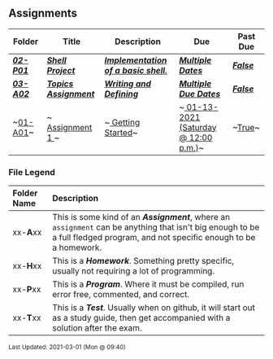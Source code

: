 ## Assignments

| Folder | Title | Description | Due | Past Due |
|-----|-----|-----|-----|-----|
| ***<a href="https://github.com/rugbyprof/5143-Operating-Systems/tree/master/Assignments/02-P01">02-P01</a>*** | ***<a href="https://github.com/rugbyprof/5143-Operating-Systems/tree/master/Assignments/02-P01"> Shell Project </a>*** | ***<a href="https://github.com/rugbyprof/5143-Operating-Systems/tree/master/Assignments/02-P01"> Implementation of a basic shell.</a>*** | ***<a href="https://github.com/rugbyprof/5143-Operating-Systems/tree/master/Assignments/02-P01"> Multiple Dates</a>*** | ***<a href="https://github.com/rugbyprof/5143-Operating-Systems/tree/master/Assignments/02-P01">False</a>*** |
| ***<a href="https://github.com/rugbyprof/5143-Operating-Systems/tree/master/Assignments/03-A02">03-A02</a>*** | ***<a href="https://github.com/rugbyprof/5143-Operating-Systems/tree/master/Assignments/03-A02"> Topics Assignment </a>*** | ***<a href="https://github.com/rugbyprof/5143-Operating-Systems/tree/master/Assignments/03-A02"> Writing and Defining</a>*** | ***<a href="https://github.com/rugbyprof/5143-Operating-Systems/tree/master/Assignments/03-A02"> Multiple Due Dates</a>*** | ***<a href="https://github.com/rugbyprof/5143-Operating-Systems/tree/master/Assignments/03-A02">False</a>*** |
| ~<a href="https://github.com/rugbyprof/5143-Operating-Systems/tree/master/Assignments/01-A01">01-A01</a>~ | ~<a href="https://github.com/rugbyprof/5143-Operating-Systems/tree/master/Assignments/01-A01"> Assignment 1 </a>~ | ~<a href="https://github.com/rugbyprof/5143-Operating-Systems/tree/master/Assignments/01-A01"> Getting Started</a>~ | ~<a href="https://github.com/rugbyprof/5143-Operating-Systems/tree/master/Assignments/01-A01"> 01-13-2021 (Saturday @ 12:00 p.m.)</a>~ | ~<a href="https://github.com/rugbyprof/5143-Operating-Systems/tree/master/Assignments/01-A01">True</a>~ |

### File Legend

| Folder Name | Description |
|:-----------|:-------------|
|xx-**A**xx | This is some kind of an ***Assignment***, where an `assignment` can be anything that isn't big enough to be a full fledged program, and not specific enough to be a homework. |
|xx-**H**xx | This is a ***Homework***. Something pretty specific, usually not requiring a lot of programming. |
|xx-**P**xx | This is a ***Program***. Where it must be compiled, run error free, commented, and correct. |
|xx-**T**xx | This is a ***Test***. Usually when on github, it will start out as a study guide, then get accompanied with a solution after the exam. |

<sup>Last Updated: 2021-03-01 (Mon @ 09:40)</sup>